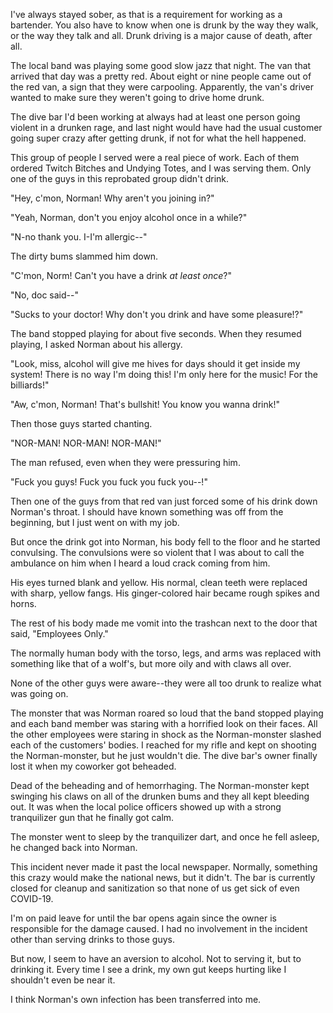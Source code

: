 I've always stayed sober, as that is a requirement for working as a bartender. You also have to know when one is drunk by the way they walk, or the way they talk and all. Drunk driving is a major cause of death, after all.

The local band was playing some good slow jazz that night. The van that arrived that day was a pretty red. About eight or nine people came out of the red van, a sign that they were carpooling. Apparently, the van's driver wanted to make sure they weren't going to drive home drunk.

The dive bar I'd been working at always had at least one person going violent in a drunken rage, and last night would have had the usual customer going super crazy after getting drunk, if not for what the hell happened.

This group of people I served were a real piece of work. Each of them ordered Twitch Bitches and Undying Totes, and I was serving them. Only one of the guys in this reprobated group didn't drink.

"Hey, c'mon, Norman! Why aren't you joining in?"

"Yeah, Norman, don't you enjoy alcohol once in a while?"

"N-no thank you. I-I'm allergic--"

The dirty bums slammed him down.

"C'mon, Norm! Can't you have a drink *at least once*?"

"No, doc said--"

"Sucks to your doctor! Why don't you drink and have some pleasure!?"

The band stopped playing for about five seconds. When they resumed playing, I asked Norman about his allergy.

"Look, miss, alcohol will give me hives for days should it get inside my system! There is no way I'm doing this! I'm only here for the music! For the billiards!"

"Aw, c'mon, Norman! That's bullshit! You know you wanna drink!"

Then those guys started chanting.

"NOR-MAN! NOR-MAN! NOR-MAN!"

The man refused, even when they were pressuring him.

"Fuck you guys! Fuck you fuck you fuck you--!"

Then one of the guys from that red van just forced some of his drink down Norman's throat. I should have known something was off from the beginning, but I just went on with my job.

But once the drink got into Norman, his body fell to the floor and he started convulsing. The convulsions were so violent that I was about to call the ambulance on him when I heard a loud crack coming from him.

His eyes turned blank and yellow. His normal, clean teeth were replaced with sharp, yellow fangs. His ginger-colored hair became rough spikes and horns.

The rest of his body made me vomit into the trashcan next to the door that said, "Employees Only."

The normally human body with the torso, legs, and arms was replaced with something like that of a wolf's, but more oily and with claws all over.

None of the other guys were aware--they were all too drunk to realize what was going on.

The monster that was Norman roared so loud that the band stopped playing and each band member was staring with a horrified look on their faces. All the other employees were staring in shock as the Norman-monster slashed each of the customers' bodies. I reached for my rifle and kept on shooting the Norman-monster, but he just wouldn't die. The dive bar's owner finally lost it when my coworker got beheaded.

Dead of the beheading and of hemorrhaging. The Norman-monster kept swinging his claws on all of the drunken bums and they all kept bleeding out. It was when the local police officers showed up with a strong tranquilizer gun that he finally got calm.

The monster went to sleep by the tranquilizer dart, and once he fell asleep, he changed back into Norman.

This incident never made it past the local newspaper. Normally, something this crazy would make the national news, but it didn't. The bar is currently closed for cleanup and sanitization so that none of us get sick of even COVID-19.

I'm on paid leave for until the bar opens again since the owner is responsible for the damage caused. I had no involvement in the incident other than serving drinks to those guys.

But now, I seem to have an aversion to alcohol. Not to serving it, but to drinking it. Every time I see a drink, my own gut keeps hurting like I shouldn't even be near it.

I think Norman's own infection has been transferred into me.